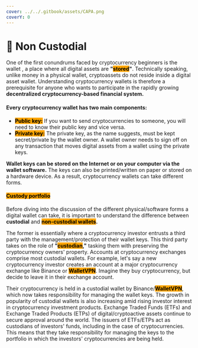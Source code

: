 ```yaml
---
cover: ../../.gitbook/assets/CAPA.png
coverY: 0
---
```


# 🔸 Non Custodial

One of the first conundrums faced by cryptocurrency beginners is the wallet , a place where all digital assets are **"**<mark style="background-color:orange;">**stored**</mark>**"**. Technically speaking, unlike money in a physical wallet, cryptoassets do not reside inside a digital asset wallet. Understanding cryptocurrency wallets is therefore a prerequisite for anyone who wants to participate in the rapidly growing **decentralized cryptocurrency-based financial system.**

#### Every cryptocurrency wallet has two main components:

* <mark style="background-color:orange;">**Public key:**</mark> <mark style="background-color:orange;"></mark><mark style="background-color:orange;"></mark> If you want to send cryptocurrencies to someone, you will need to know their public key and vice versa.&#x20;
* <mark style="background-color:orange;">**Private key:**</mark> The private key, as the name suggests, must be kept secret/private by the wallet owner. A wallet owner needs to sign off on any transaction that moves digital assets from a wallet using the private keys.

**Wallet keys can be stored on the Internet or on your computer via the wallet software.** The keys can also be printed/written on paper or stored on a hardware device. As a result, cryptocurrency wallets can take different forms.

#### <mark style="background-color:orange;">Custody portfolio</mark>

Before diving into the discussion of the different physical/software forms a digital wallet can take, it is important to understand the difference between **custodial** and <mark style="background-color:orange;">**non-custodial wallets**</mark>**.**

The former is essentially where a cryptocurrency investor entrusts a third party with the management/protection of their wallet keys. This third party takes on the role of **"**<mark style="background-color:orange;">**custodian**</mark>**,"** tasking them with preserving the cryptocurrency owners' property. Accounts at cryptocurrency exchanges comprise most custodial wallets. For example, let's say a new cryptocurrency investor creates an account at a major cryptocurrency exchange like Binance or <mark style="background-color:orange;">**WalletVPN**</mark>. Imagine they buy cryptocurrency, but decide to leave it in their exchange account.

Their cryptocurrency is held in a custodial wallet by Binance/<mark style="background-color:orange;">**WalletVPN**</mark>, which now takes responsibility for managing the wallet keys. The growth in popularity of custodial wallets is also increasing amid rising investor interest in cryptocurrency investment products. Exchange Traded Funds (ETFs) and Exchange Traded Products (ETPs) of digital/cryptoactive assets continue to secure approval around the world. The issuers of ETFs/ETPs act as custodians of investors' funds, including in the case of cryptocurrencies. This means that they take responsibility for managing the keys to the portfolio in which the investors' cryptocurrencies are being held.

